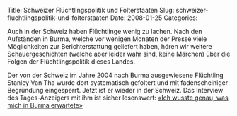 Title: Schweizer Flüchtlingspolitik und Folterstaaten
Slug: schweizer-fluchtlingspolitik-und-folterstaaten
Date: 2008-01-25
Categories:

Auch in der Schweiz haben Flüchtlinge wenig zu lachen. Nach den Aufständen in Burma, welche vor wenigen Monaten der Presse viele Möglichkeiten zur Berichterstattung geliefert haben, hören wir weitere Schauergeschichten (welche aber leider wahr sind, keine Märchen) über die Folgen der Flüchtlingspolitik dieses Landes.

Der von der Schweiz im Jahre 2004 nach Burma ausgewiesene Flüchtling Stanley Van Tha wurde dort systematisch gefoltert und mit fadenscheiniger Begründung eingesperrt. Jetzt ist er wieder in der Schweiz. Das Interview des Tages-Anzeigers mit ihm ist sicher lesenswert: [«Ich wusste genau, was mich in Burma erwartete»](http://www.tagesanzeiger.ch/dyn/news/schweiz/835678.html)
